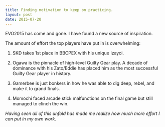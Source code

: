 ```yaml
---
title: Finding motivation to keep on practicing. 
layout: post
date: 2015-07-20
---
```


EVO2015 has come and gone. I have found a new source of inspiration.

The amount of effort the top players have put in is overwhelming:

1. SKD takes 1st place in BBCPEX with his unique Izayoi.

2. Ogawa is the pinnacle of high-level Guilty Gear play. A decade of 
dominance with his Zato/Eddie has placed him as the most successful 
Guilty Gear player in history.

3. Gamerbee is just bonkers in how he was able to dig deep, rebel, and make
it to grand finals.

4. Momochi faced arcade stick malfunctions on the final game but still 
managed to clinch the win.

_Having seen all of this unfold has made me realize how much more effort I 
can put in my own work._

